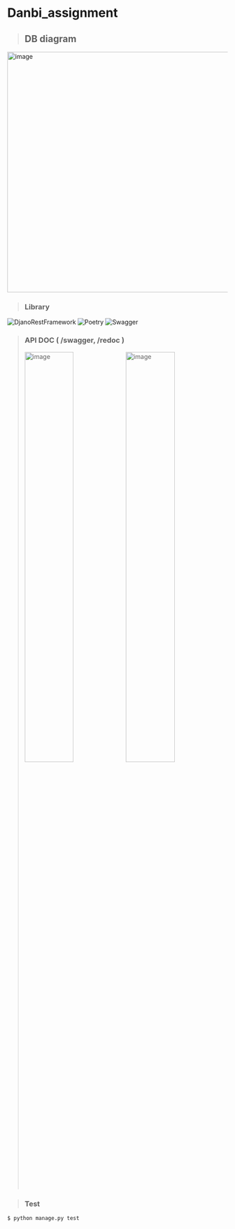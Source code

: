 # Danbi_assignment

> ## DB diagram

<img width="549" alt="image" src="https://user-images.githubusercontent.com/125422608/230108359-1da49639-7c25-4d9e-9436-1f07771facdb.png">


> ### Library

![DjanoRestFramework](https://img.shields.io/badge/DRF-F44336?style=for-the-badge&logo=DRF&logoColor=white)
![Poetry](https://img.shields.io/badge/Poetry-60A5FA?style=for-the-badge&logo=Poetry&logoColor=white)
![Swagger](https://img.shields.io/badge/Swagger-85EA2D?style=for-the-badge&logo=Swagger&logoColor=white)


> ### API DOC ( /swagger, /redoc )
> <div>
> <img width="49%" alt="image" src="https://user-images.githubusercontent.com/125422608/230111674-3a322203-e910-4054-bc27-e4295d6085d0.png">
> <img width="49%" alt="image" src="https://user-images.githubusercontent.com/125422608/230112442-bac9fa17-bfed-45df-a7ad-93bcfd6730f0.png">
> </div>
> 

> ### Test
``` bash
$ python manage.py test
```

